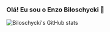 ### Olá! Eu sou o Enzo Biloschycki 🤝

![Biloschycki's GitHub stats](https://github-readme-stats.vercel.app/api?username=biloschycki&hide=dracula)



